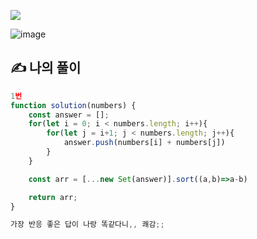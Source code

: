 ![](https://images.velog.io/images/make_w/post/469b5532-e056-4770-b04b-e9eaecf10fe4/js%E1%84%8B%E1%85%B5%E1%84%86%E1%85%B5%E1%84%8C%E1%85%B5.png)

![image](https://user-images.githubusercontent.com/97653052/158096422-344109f0-40d0-4fb0-8372-ed6b562182ad.png)
## ✍ 나의 풀이

```javascript
1번
function solution(numbers) {
    const answer = [];
    for(let i = 0; i < numbers.length; i++){
        for(let j = i+1; j < numbers.length; j++){
            answer.push(numbers[i] + numbers[j])
        } 
    }

    const arr = [...new Set(answer)].sort((a,b)=>a-b)

    return arr;
}

가장 반응 좋은 답이 나랑 똑같다니,, 쾌감;;
```
